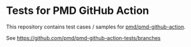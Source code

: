 # Tests for PMD GitHub Action

This repository contains test cases / samples for [pmd/pmd-github-action](https://github.com/pmd/pmd-github-action).

See https://github.com/pmd/pmd-github-action-tests/branches

